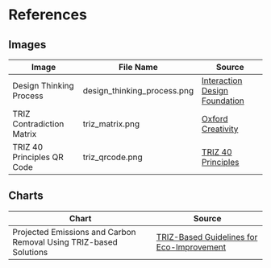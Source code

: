 # References

## Images

| Image | File Name | Source |
|-------|-----------|--------|
| Design Thinking Process | design_thinking_process.png | [Interaction Design Foundation](https://www.interaction-design.org/literature/article/5-stages-in-the-design-thinking-process) |
| TRIZ Contradiction Matrix | triz_matrix.png | [Oxford Creativity](https://www.triz.co.uk/learning-centre-innovation-materials) |
| TRIZ 40 Principles QR Code | triz_qrcode.png | [TRIZ 40 Principles](https://www.triz.co.uk/learning-centre-innovation-materials) |

## Charts

| Chart | Source |
|-------|--------|
| Projected Emissions and Carbon Removal Using TRIZ-based Solutions | [TRIZ-Based Guidelines for Eco-Improvement](https://www.researchgate.net/publication/340881898_TRIZ-Based_Guidelines_for_Eco-Improvement) |